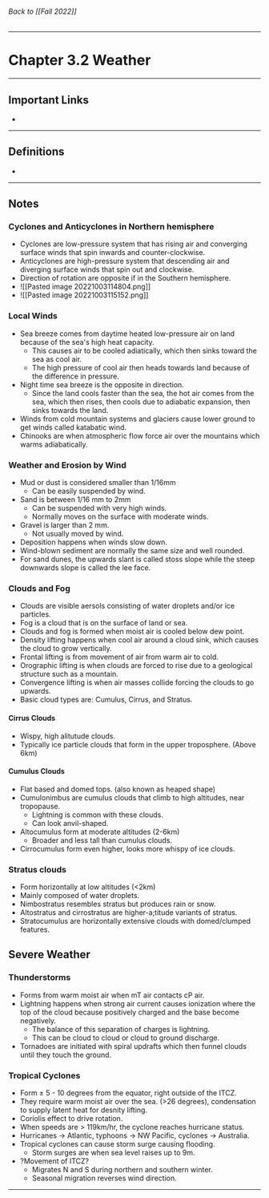 ###### Back to [[Fall 2022]]
---
# Chapter 3.2 Weather
___
## Important Links
- 
___
## Definitions

- 

___
## Notes

### Cyclones and Anticyclones in Northern hemisphere
- Cyclones are low-pressure system that has rising air and converging surface winds that spin inwards and counter-clockwise.
- Anticyclones are high-pressure system that descending air and diverging surface winds that spin out and clockwise.
- Direction of rotation are opposite if in the Southern hemisphere.
- ![[Pasted image 20221003114804.png]]
- ![[Pasted image 20221003115152.png]]
### Local Winds
- Sea breeze comes from daytime heated low-pressure air on land because of the sea's high heat capacity. 
	- This causes air to be cooled adiatically, which then sinks toward the sea as cool air. 
	- The high pressure of cool air then heads towards land because of the difference in pressure.
- Night time sea breeze is the opposite in direction.
	- Since the land cools faster than the sea, the hot air comes from the sea, which then rises, then cools due to adiabatic expansion, then sinks towards the land.
- Winds from cold mountain systems and glaciers cause lower ground to get winds called katabatic wind.
- Chinooks are when atmospheric flow force air over the mountains which warms adiabatically.
### Weather and Erosion by Wind
- Mud or dust is considered smaller than 1/16mm
	- Can be easily suspended by wind.
- Sand is between 1/16 mm to 2mm
	- Can be suspended with very high winds.
	- Normally moves on the surface with moderate winds.
- Gravel is larger than 2 mm.
	- Not usually moved by wind.
- Deposition happens when winds slow down.
- Wind-blown sediment are normally the same size and well rounded.
- For sand dunes, the upwards slant is called stoss slope while the steep downwards slope is called the lee face.
### Clouds and Fog
- Clouds are visible aersols consisting of water droplets and/or ice particles.
- Fog is a cloud that is on the surface of land or sea.
- Clouds and fog is formed when moist air is cooled below dew point.
- Density lifting happens when cool air around a cloud sink, which causes the cloud to grow vertically.
- Frontal lifting is from movement of air from warm air to cold.
- Orographic lifting is when clouds are forced to rise due to a geological structure such as a mountain.
- Convergence lifting is when air masses collide forcing the clouds to go upwards.
- Basic cloud types are: Cumulus, Cirrus, and Stratus.
#### Cirrus Clouds
- Wispy, high alitutude clouds.
- Typically ice particle clouds that form in the upper troposphere. (Above 6km)
#### Cumulus Clouds
- Flat based and domed tops. (also known as heaped shape)
- Cumulonimbus are cumulus clouds that climb to high altitudes, near tropopause.
	- Lightning is common with these clouds.
	- Can look anvil-shaped.
- Altocumulus form at moderate altitudes (2-6km)
	- Broader and less tall than cumulus clouds.
- Cirrocumulus form even higher, looks more whispy of ice clouds.
### Stratus clouds
- Form horizontally at low altitudes (<2km)
- Mainly composed of water droplets.
- Nimbostratus resembles stratus but produces rain or snow.
- Altostratus and cirrostratus are higher-a;titude variants of stratus.
- Stratocumulus are horizontally extensive clouds with domed/clumped features.
## Severe Weather
### Thunderstorms
- Forms from warm moist air when mT air contacts cP air.
- Lightning happens when strong air current causes ionization where the top of the cloud because positively charged and the base become negatively.
	- The balance of this separation of charges is lightning.
	- This can be cloud to cloud or cloud to ground discharge.
- Tornadoes are initiated with spiral updrafts which then funnel clouds until they touch the ground.
### Tropical Cyclones
- Form ± 5 - 10 degrees from the equator, right outside of the ITCZ.
- They require warm moist air over the sea. (>26 degrees), condensation to supply latent heat for desnity lifting.
- Coriolis effect to drive rotation.
- When speeds are > 119km/hr, the cyclone reaches hurricane status.
- Hurricanes -> Atlantic, typhoons -> NW Pacific, cyclones -> Australia.
- Tropical cyclones can cause storm surge causing flooding.
	- Storm surges are when sea level raises up to 9m.
- ?Movement of ITCZ?
	- Migrates N and S during northern and southern winter.
	- Seasonal migration reverses wind direction.


___